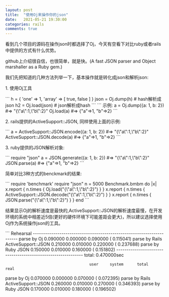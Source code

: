 ```yaml
---
layout: post
title:  "使用Oj来操作你的json"
date:   2021-05-21 19:30:00
categories: rails
comments: true
---
```

<p>
看到几个项目的源码在操作json时都选择了Oj，今天有空看下对比ruby或者rails中提供的方式有什么优势。
</p>
<p>
github上介绍很自信，也很简单，就是快。(A fast JSON parser and Object marshaller as a Ruby gem.)
</p>
<p>
我们先把知道的几种方法列举一下，基本操作就是转化成json和解析json:
</p>
<p>
1. 使用Oj工具
</p>
```
h = { 'one' => 1, 'array' => [ true, false ] }
json = Oj.dump(h)  # hash解析成json
h2 = Oj.load(json) # json解析成hash
```
```
示例:
a = Oj.dump({a: 1, b: 2})  #=> "{\"a\":1,\"b\":2}"
Oj.load(a)                 #=> {"a"=>1, "b"=>2}
```


<p>2. rails提供的ActiveSupport::JSON, 同样使用上面的示例:</p>
```
a = ActiveSupport::JSON.encode({a: 1, b: 2})  #=> "{\"a\":1,\"b\":2}"
ActiveSupport::JSON.decode(a)                 #=> {"a"=>1, "b"=>2}
```

<p>3. ruby提供的JSON解析对象:</p>
```
require "json"
a = JSON.generate({a: 1, b: 2})  #=> "{\"a\":1,\"b\":2}"
JSON.parse(a)                 #=> {"a"=>1, "b"=>2}
```


<p>简单对比3种方式的benckmark的结果:</p>
```
require 'benchmark'
require "json"
n = 5000
Benchmark.bmbm do |x|
  x.report { n.times { Oj.load("{\"a\":1,\"b\":2}") } }
  x.report { n.times { ActiveSupport::JSON.decode("{\"a\":1,\"b\":2}") } }
  x.report { n.times { JSON.parse("{\"a\":1,\"b\":2}") } }
end
```

<p>结果显示Oj的解析速度是最快的,ActiveSupport::JSON的解析速度最慢，在开发环境的系统中相差近5倍(更好的硬件环境下可能差距会更大)，所以建议选择使用Oj作为系统操作json的工具。</p>
```
Rehearsal ----------------------------------------------------------------------
parse by Oj                          0.090000   0.000000   0.090000 (  0.115041)
parse by Rails ActiveSupport::JSON   0.210000   0.010000   0.220000 (  0.237688)
parse by Ruby JSON                   0.150000   0.010000   0.160000 (  0.151802)
------------------------------------------------------------- total: 0.470000sec

                                         user     system      total        real
parse by Oj                          0.070000   0.000000   0.070000 (  0.072395)
parse by Rails ActiveSupport::JSON   0.260000   0.010000   0.270000 (  0.346393)
parse by Ruby JSON                   0.170000   0.010000   0.180000 (  0.196502)
```
